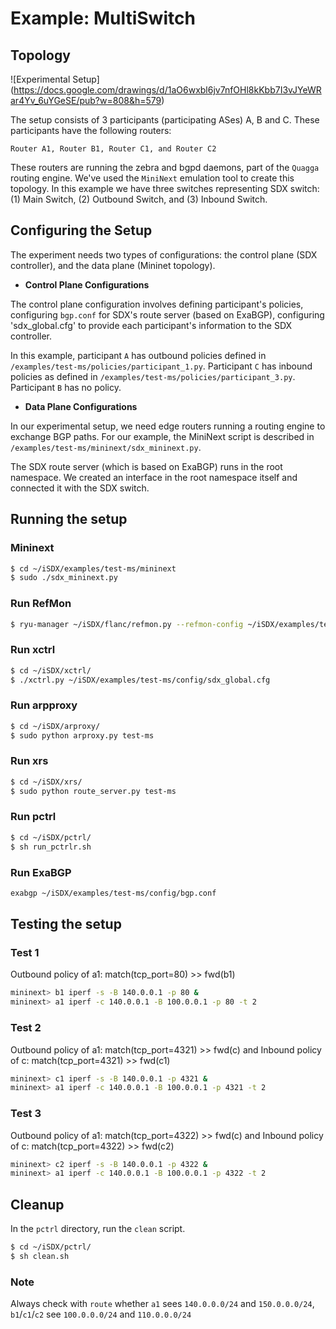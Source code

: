 
# Example: MultiSwitch

## Topology

![Experimental Setup]
(https://docs.google.com/drawings/d/1aO6wxbl6jv7nfOHl8kKbb7I3vJYeWRar4Yv_6uYGeSE/pub?w=808&h=579)

The setup consists of 3 participants (participating ASes) A, B and C. These participants have the following routers:

`Router A1, Router B1, Router C1, and Router C2`

These routers are running the zebra and bgpd daemons, part of the `Quagga` routing engine. We've used the `MiniNext` emulation tool to create this topology. In this example we have three switches representing SDX switch: (1) Main Switch, (2) Outbound Switch, and (3) Inbound Switch. 

## Configuring the Setup

The experiment needs two types of configurations: the control plane (SDX controller), and the data plane (Mininet topology). 

* **Control Plane Configurations**

The control plane configuration involves defining participant's policies, configuring `bgp.conf` for SDX's route server (based on ExaBGP), configuring 'sdx_global.cfg' to provide each participant's information to the SDX controller. 

In this example, participant `A` has outbound policies defined in `/examples/test-ms/policies/participant_1.py`. Participant `C` has inbound policies as defined in `/examples/test-ms/policies/participant_3.py`. Participant `B` has no policy.


* **Data Plane Configurations**

In our experimental setup, we need edge routers running a routing engine to exchange BGP paths. 
For our example, the MiniNext script is described in `/examples/test-ms/mininext/sdx_mininext.py`.

The SDX route server (which is based on ExaBGP) runs in the root namespace. We created an interface in the root namespace itself and connected it with the SDX switch. 

## Running the setup


### Mininext
```bash
$ cd ~/iSDX/examples/test-ms/mininext
$ sudo ./sdx_mininext.py
```

### Run RefMon

```bash
$ ryu-manager ~/iSDX/flanc/refmon.py --refmon-config ~/iSDX/examples/test-ms/config/sdx_global.cfg
```

### Run xctrl

```bash
$ cd ~/iSDX/xctrl/
$ ./xctrl.py ~/iSDX/examples/test-ms/config/sdx_global.cfg
```

### Run arpproxy

```bash
$ cd ~/iSDX/arproxy/
$ sudo python arproxy.py test-ms
```

### Run xrs

```bash
$ cd ~/iSDX/xrs/
$ sudo python route_server.py test-ms
```

### Run pctrl

```bash
$ cd ~/iSDX/pctrl/
$ sh run_pctrlr.sh
```

### Run ExaBGP

```bash
exabgp ~/iSDX/examples/test-ms/config/bgp.conf
```

## Testing the setup

### Test 1

Outbound policy of a1: match(tcp_port=80) >> fwd(b1)

```bash
mininext> b1 iperf -s -B 140.0.0.1 -p 80 &  
mininext> a1 iperf -c 140.0.0.1 -B 100.0.0.1 -p 80 -t 2
```

### Test 2

Outbound policy of a1: match(tcp_port=4321) >> fwd(c)
and Inbound policy of c: match(tcp_port=4321) >> fwd(c1)

```bash
mininext> c1 iperf -s -B 140.0.0.1 -p 4321 &
mininext> a1 iperf -c 140.0.0.1 -B 100.0.0.1 -p 4321 -t 2  
```

### Test 3 

Outbound policy of a1: match(tcp_port=4322) >> fwd(c)
and Inbound policy of c: match(tcp_port=4322) >> fwd(c2)

```bash
mininext> c2 iperf -s -B 140.0.0.1 -p 4322 &  
mininext> a1 iperf -c 140.0.0.1 -B 100.0.0.1 -p 4322 -t 2  
```

## Cleanup
In the `pctrl` directory, run the `clean` script. 
```bash
$ cd ~/iSDX/pctrl/
$ sh clean.sh
```

### Note

Always check with ```route``` whether ```a1``` sees ```140.0.0.0/24``` and ```150.0.0.0/24```, ```b1```/```c1```/```c2``` see ```100.0.0.0/24``` and ```110.0.0.0/24```
